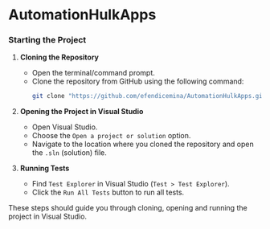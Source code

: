 # AutomationHulkApps
### Starting the Project
1. **Cloning the Repository**
   - Open the terminal/command prompt.
   - Clone the repository from GitHub using the following command:
     ```bash
     git clone "https://github.com/efendicemina/AutomationHulkApps.git"
     ```

2. **Opening the Project in Visual Studio**
   - Open Visual Studio.
   - Choose the `Open a project or solution` option.
   - Navigate to the location where you cloned the repository and open the `.sln` (solution) file.
   

5. **Running Tests**
   - Find `Test Explorer` in Visual Studio (`Test > Test Explorer`).
   - Click the `Run All Tests` button to run all tests.

These steps should guide you through cloning, opening and running the project in Visual Studio.
